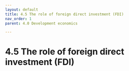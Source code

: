 ```yaml
---
layout: default
title: 4.5 The role of foreign direct investment (FDI)
nav_order: 1
parent: 4.0 Development economics

---
```


# 4.5 The role of foreign direct investment (FDI)
